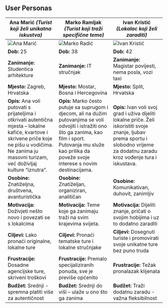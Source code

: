 ## User Personas

| Ana Marić *(Turist koji želi unikatna iskustva)* | Marko Ramljak *(Turist koji traži specifične teme)* | Ivan Kristić *(Lokalac koji želi zaraditi)* |
|--------------------------------------------------|--------------------------------------------------|------------------------------------------------|
| ![Ana Marić](persona1.png)                       | ![Marko Radić](persona2.png)                     | ![Ivan Kristić](persona3.png)               |
| **Dob:** 25                                      | **Dob:** 38                                      | **Dob:** 42                                    |
| **Zanimanje:** Studentica arhitekture               | **Zanimanje:** IT stručnjak                      | **Zanimanje:** Magistar povijesti, nema posla, vozi taxi          |
| **Mjesto:** Zagreb, Hrvatska                     | **Mjesto:** Mostar, Bosna i Hercegovina                     | **Mjesto:**   Split, Hrvatska       |
| **Opis:** Ana voli putovati s prijateljima i otkrivati autentična mjesta – lokalne kafiće, kvartove i skrivene priče koje ne pišu u vodičima. Ne zanima ju masovni turizam, već doživljaj kulture “iznutra”. | **Opis:** Marko često putuje sa suprugom i djecom, ali na dužim putovanjima se voli odvojiti i istražiti ono što ga zanima, kao film i sport. Putovanja mu služe kao prilika da poveže svoje interese s novim destinacijama. | **Opis:** Ivan voli svoj grad i uživa dijeliti lokalne priče. Želi iskoristiti svoje znanje, ljubav prema sportu i slobodno vrijeme za dodatnu zaradu kroz vođenje tura i iskustava. |
| **Osobine:** Znatiželjna, društvena, avanturistička | **Osobine:** Znatiželjan, organiziran, analitičan | **Osobine:** Komunikativan, duhovit, zanimljiv |
| **Motivacija:** Doživjeti nešto novo i povezati se s lokalcima | **Motivacija:** Teme koje ga zanimaju traži na svim krajevima svijeta. | **Motivacija:** Dijeliti znanje, pričati o svojim hobijima i uz to dodatno zaraditi |
| **Ciljevi:** Lako pronaći originalne, lokalne ture | **Ciljevi:** Pronaći tematske ture i lokalne stručnjake | **Ciljevi:** Dosegnuti turiste i promovirati svoje unikatne ture bez puno truda |
| **Frustracije:** Dosadne agencijske ture, skriveni troškovi | **Frustracije:** Premalo specijaliziranih ponuda, sve je previše općenito | **Frustracije:** Težak pronalazak klijenata |
| **Budžet:** Srednji - spremna platiti više za autentičnost | **Budžet:** Srednji do viši – ulaže u ono što ga zanima | **Budžet:** Traži dodatnu zaradu - važna fleksibilnost |
